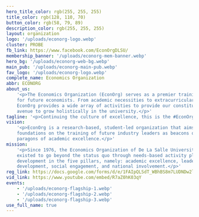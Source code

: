 ```yaml
---
hero_title_color: rgb(255, 255, 255)
title_color: rgb(128, 110, 70)
button_color: rgb(58, 79, 89)
description_color: rgb(255, 255, 255)
layout: organization
logo: '/uploads/econorg-logo.webp'
cluster: PROBE
fb_link: https://www.facebook.com/EconOrgDLSU/
membership_banner: '/uploads/econorg-mem-banner.webp'
hero_bg: '/uploads/econorg-web-bg.webp'
main_pub: '/uploads/econorg-main-pub.webp'
fav_logo: '/uploads/econorg-logo.webp'
complete_name: Economics Organization
abbr: ECONORG
about_us:
    '<p>The Economics Organization (EconOrg) serves as a premier training ground
    for future economists. From academic necessities to extracurricular activities,
    EconOrg provides a wide array of activities to provide our constituents with an
    avenue to grow holistically in the university.</p>'
tagline: '<p>Continuing the culture of excellence, this is the #EconOrgLegacy.</p>'
vision:
    '<p>EconOrg is a research-based, student-led organization that aims to lay
    foundations on the training of future industry leaders as beacons of service and
    paragons of academic excellence.</p>'
mission:
    '<p>Since 1976, the Economics Organization of De La Salle University has
    existed to go beyond the status quo through needs-based activity planning. To instill
    development in the five pillars, namely: academic excellence, leadership, holistic
    development, social engagement, and national involvement.</p>'
reg_link: https://docs.google.com/forms/d/e/1FAIpQLSdT_WBhBS8m7LUDNDw2lM1dfd3mcnVkE3Sm862plQ2e8_yFaQ/viewform
vid_link: https://www.youtube.com/embed/R7aZ0hK03qY
events:
    - '/uploads/econorg-flagship-1.webp'
    - '/uploads/econorg-flagship-2.webp'
    - '/uploads/econorg-flagship-3.webp'
use_full_name: true
---
```

